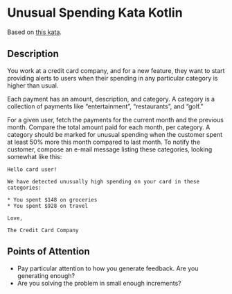 # Unusual Spending Kata Kotlin

Based on [this kata](https://kata-log.rocks/unusual-spending-kata).

## Description

You work at a credit card company, and for a new feature, they want to start providing alerts to users when their spending in any particular category is higher than usual.

Each payment has an amount, description, and category.
A category is a collection of payments like “entertainment”, “restaurants”, and “golf.”

For a given user, fetch the payments for the current month and the previous month.
Compare the total amount paid for each month, per category.
A category should be marked for unusual spending when the customer spent at least 50% more this month compared to last month.
To notify the customer, compose an e-mail message listing these categories, looking somewhat like this:

```
Hello card user!

We have detected unusually high spending on your card in these categories:

* You spent $148 on groceries
* You spent $928 on travel

Love,

The Credit Card Company
```

## Points of Attention

- Pay particular attention to how you generate feedback. Are you generating enough?
- Are you solving the problem in small enough increments?
